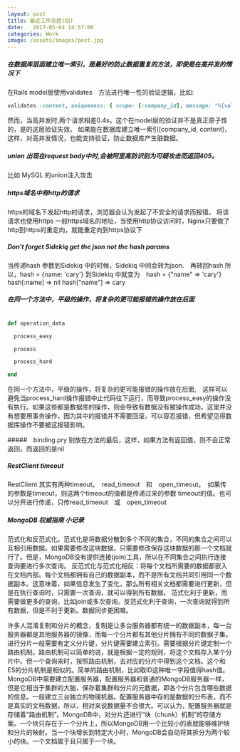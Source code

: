 ```yaml
---
layout: post
title: 最近工作总结(四)
date:   2017-05-04 14:57:06
categories: Work
image: /assets/images/post.jpg
---
```


##### 在数据库层面建立唯一索引，是最好的防止数据重复的方法，即使是在高并发的情况下
在Rails model层使用validates　方法进行唯一性的验证逻辑，比如:

```ruby
validates :content, uniqueness: { scope: [:company_id], message: "%{value}已经使用" }
```
然而，当高并发时,两个请求相差0.4s，这个在model层的验证并不是真正原子性的，是的这层验证失效。
如果能在数据库建立唯一索引[company_id, content]，这样，对高并发情况，也能支持验证，防止数据库产生脏数据。

##### union 出现在request body中时,会被阿里高防识别为可疑攻击而返回405。
比如 MySQL 的union注入攻击

##### https域名中有http的请求
https的域名下发起http的请求，浏览器会认为发起了不安全的请求而报错。
将该请求也使用https
一般https域名的地址，当使用http协议访问时，Nginx只要做了http到https的重定向，就能重定向到https协议下

##### Don't forget Sidekiq get the json not the hash params
当传递hash 参数到Sidekiq 中的时候，Sidekiq 中间会转为json.　再转回hash
所以，hash = {name: 'cary'} 到Sidekiq 中就变为　hash = {"name" => 'cary'}
hash[:name] => nil
hash["name"] => cary

##### 在同一个方法中，平级的操作，将复杂的更可能报错的操作放在后面

```ruby

def operation_data

  process_easy

  process

  process_hard

end

```
在同一个方法中，平级的操作，将复杂的更可能报错的操作放在后面,　这样可以避免当process_hard操作报错中止代码往下运行，而导致process_easy的操作没有执行。如果这些都是数据库的操作，则会导致有数据没有被操作成功。这里并没有想要用事务操作，因为其中的报错并不需要回滚，可以容忍报错，但希望见得数据库操作不要被这报错影响。

#####　binding.pry 别放在方法的最后，这样，如果方法有返回值，则不会正常返回，而返回的是nil

##### RestClient timeout
RestClient 其实有两种timeout。　read_timeout　和　open_timeout。　如果传的参数是timeout，则这两个timeout的值都是传递过来的参数
timeout的值。也可以分开进行传递，只传read_timeout　或　open_timeout

##### MongoDB 权威指南 小记录

范式化和反范式化。范式化是将数据分散到多个不同的集合，不同的集合之间可以互相引用数据。如果需要修改这块数据，只需要修改保存这块数据的那一个文档就行了。但是，MongoDB没有提供连接(join)工具，所以在不同集合之间执行连接查询要进行多次查询。
反范式化与范式化相反：将每个文档所需要的数据都嵌入在文档内部。每个文档都拥有自己的数据副本，而不是所有文档共同引用同一个数据副本。这意味着，如果信息发生了变化，那么所有相关文档都需要进行更新，但是在执行查询时，只需要一次查询，就可以得到所有数据。
范式化利于更新，而需要做更多的查询，比如join或多次查询。反范式化利于查询，一次查询就得到所有数据，但是不利于更新。数据同步更困难。

许多人混淆复制和分片的概念，复制是让多台服务器都有统一的数据副本，每一台服务器都是其他服务器的镜像，而每一个分片都有其他分片拥有不同的数据子集。 进行分片一般需要有定义分片键，分片键需要建立索引。需要根据分片键定制一个路由机制。路由机制可以简单的说，就是根据一定的规则，将这个文档存入某个分片中。但一个查询来时，按照路由机制，去对应的分片中得到这个文档。这个和ES的分片机制是相似的。简单的路由机制，比如取ID这种唯一字段值得hash值。MongoDB中需要建立配置服务器，配置服务器和普通的MongoDB服务器一样，但是它相当于集群的大脑，保存着集群和分片的元数据，即各个分片包含哪些数据的信息。一般建立三台独立的物理机器。配置服务器中存的是数据的分布表，而不是真实的文档数据，所以，相对来说数据量不会很大。可以认为，配置服务器就是存储着“路由机制”。MongoDB中，对分片还进行“块（chunk）机制”的存储方案。一个块只存在于一个分片上，所以MongoDB用一个比较小的表就能够维护块和分片的映射。当一个块增长到特定大小时，MongoDB会自动将其拆分为两个较小的块。一个文档属于且只属于一个块。
